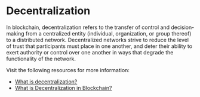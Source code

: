 # Decentralization

In blockchain, decentralization refers to the transfer of control and decision-making from a centralized entity (individual, organization, or group thereof) to a distributed network. Decentralized networks strive to reduce the level of trust that participants must place in one another, and deter their ability to exert authority or control over one another in ways that degrade the functionality of the network.

Visit the following resources for more information:

- [What is decentralization?](https://aws.amazon.com/blockchain/decentralization-in-blockchain/)
- [What is Decentralization in Blockchain?](https://www.blockchain-council.org/blockchain/what-is-decentralization-in-blockchain/)
